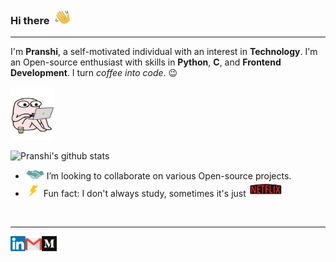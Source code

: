 ### Hi there <img src='https://github.com/pranshi112/pranshi112/blob/master/assets/hey.gif' width='35px' height='25px'>
---

<p>
I'm <b>Pranshi</b>, a self-motivated individual with an interest in <b>Technology</b>. I'm an Open-source enthusiast with skills in <b>Python</b>, <b>C</b>, and <b>Frontend Development</b>. I turn <em>coffee into code</em>. 😉
</p>

<img src='https://github.com/pranshi112/pranshi112/blob/master/assets/code.gif' width='70px' height='85px'>

![Pranshi's github stats](https://github-readme-stats.vercel.app/api?username=pranshi112&show_icons=true&hide_border=true)

<!-- - <img src='https://github.com/pranshi112/pranshi112/blob/master/assets/dsa.gif' width='30px' height='35px'>  I’m currently learning Data Structures and Algorithms.-->
- <img src='https://github.com/pranshi112/pranshi112/blob/master/assets/collaborate.gif' width='30px' height='15px'> I’m looking to collaborate on various Open-source projects.
- <img src='https://github.com/pranshi112/pranshi112/blob/master/assets/fun.gif' width='25px' height='20px'> Fun fact: I don't always study, sometimes it's just <img src='https://github.com/pranshi112/pranshi112/blob/master/assets/netflix.gif' width='55px' height='25px'>

<br>

---
  <a href="https://www.linkedin.com/in/pranshi-jindal-128526198/">
    <img align="left" alt="Pranshi Jindal | Linkedin" width="24px" src="https://github.com/pranshi112/pranshi112/blob/master/assets/linkedin.svg" />
  </a>
  <a href="mailto:apranshi11@gmail.com">
    <img align="left" alt="Pranshi Jindal | Gmail" width="26px" src="https://github.com/pranshi112/pranshi112/blob/master/assets/gmail.svg" />
  </a>
  <a href="https://medium.com/@pranshi112">
    <img align="left" alt="Pranshi Jindal | Medium" width="24px" src="https://github.com/pranshi112/pranshi112/blob/master/assets/medium.svg" />
  </a>
